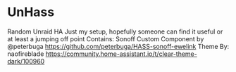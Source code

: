 # UnHass
Random Unraid HA 
Just my setup, hopefully someone can find it useful or at least a jumping off point
Contains: 
Sonoff Custom Component by @peterbuga
https://github.com/peterbuga/HASS-sonoff-ewelink
Theme By: naofireblade
https://community.home-assistant.io/t/clear-theme-dark/100960

